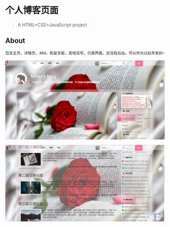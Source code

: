 # 个人博客页面

> A HTML+CSS+JavaScript project

## About

``` bash
包含主页，详情页，404，和留言板，其他没写，只是界面，还没有后台。可以作为以后开发的一个参照demo。
```

![preview-1](./preview-1.png)

![preview-2](./preview-2.png)